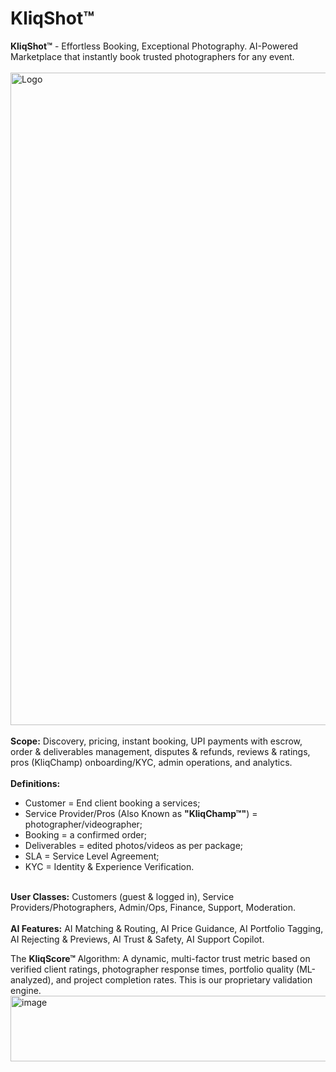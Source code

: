 # KliqShot™
<b>KliqShot™</b> - Effortless Booking, Exceptional Photography. AI-Powered Marketplace that instantly book trusted photographers for any event.
</br>
</br>
<img width="3535" height="1044" alt="Logo" src="https://github.com/user-attachments/assets/f830daa1-78a2-4048-aaaa-4fc34eeb3b75" /></br></br>
<b>Scope:</b> Discovery, pricing, instant booking, UPI payments with escrow, order & deliverables management, disputes & refunds, reviews & ratings, pros (KliqChamp) onboarding/KYC, admin operations, and analytics.
</br> </br>
<b>Definitions:</b> </br>
- Customer = End client booking a services; </br>
- Service Provider/Pros (Also Known as <b>"KliqChamp™"</b>) = photographer/videographer;</br>
- Booking = a confirmed order;</br>
- Deliverables = edited photos/videos as per package;</br>
- SLA = Service Level Agreement;</br>
- KYC = Identity & Experience Verification.</br>
</br>
<b>User Classes:</b>  Customers (guest & logged in), Service Providers/Photographers, Admin/Ops, Finance, Support, Moderation.
</br> </br>
<b>AI Features:</b>  
AI Matching & Routing, AI Price Guidance, AI Portfolio Tagging, AI Rejecting & Previews, AI Trust & Safety, AI Support Copilot.

The <b>KliqScore™ </b> Algorithm: A dynamic, multi-factor trust metric based on verified client ratings, photographer response times, portfolio quality (ML-analyzed), and project completion rates. This is our proprietary validation engine.
<img width="4698" height="105" alt="image" src="https://github.com/user-attachments/assets/eb5a8528-da51-4e3b-829b-88c67ff83390" />

